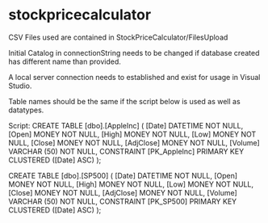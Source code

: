 # stockpricecalculator
CSV Files used are contained in StockPriceCalculator/FilesUpload

Initial Catalog in connectionString needs to be changed if database created has different name than provided.

A local server connection needs to established and exist for usage in Visual Studio.

Table names should be the same if the script below is used as well as datatypes.

Script: CREATE TABLE [dbo].[AppleInc] ( [Date] DATETIME NOT NULL, [Open] MONEY NOT NULL, [High] MONEY NOT NULL, 
[Low] MONEY NOT NULL, [Close] MONEY NOT NULL, [AdjClose] MONEY NOT NULL, [Volume] VARCHAR (50) NOT NULL, 
CONSTRAINT [PK_AppleInc] PRIMARY KEY CLUSTERED ([Date] ASC) );

CREATE TABLE [dbo].[SP500] ( [Date] DATETIME NOT NULL, [Open] MONEY NOT NULL, [High] MONEY NOT NULL, 
[Low] MONEY NOT NULL, [Close] MONEY NOT NULL, [AdjClose] MONEY NOT NULL, [Volume] VARCHAR (50) NOT NULL, 
CONSTRAINT [PK_SP500] PRIMARY KEY CLUSTERED ([Date] ASC) );

